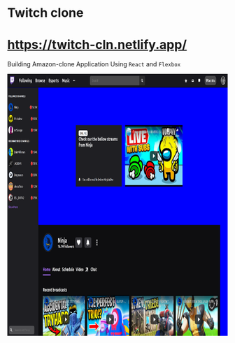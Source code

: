# Twitch clone
# https://twitch-cln.netlify.app/
Building Amazon-clone Application Using `React` and `Flexbox`




<img src="localhost_3000_.png" alt="Twitch home page" width="100%" height="600">
